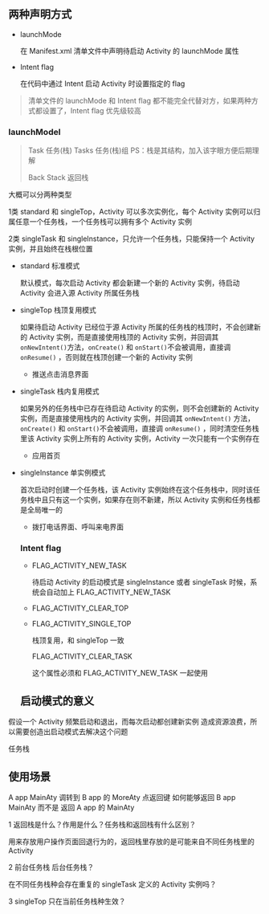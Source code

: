 ## 两种声明方式

- launchMode  

  在 Manifest.xml 清单文件中声明待启动 Activity 的 launchMode 属性

- Intent flag 

  在代码中通过 Intent 启动 Activity 时设置指定的 flag

> 清单文件的 launchMode 和 Intent flag 都不能完全代替对方，如果两种方式都设置了，Intent flag 优先级较高

###  launchModel 

> Task 任务(栈)  Tasks 任务(栈)组  PS：栈是其结构，加入该字眼方便后期理解 
>
> Back Stack 返回栈

大概可以分两种类型

1类 standard 和 singleTop，Activity 可以多次实例化，每个 Activity  实例可以归属任意一个任务栈，一个任务栈可以拥有多个 Activity 实例

2类 singleTask 和 singleInstance，只允许一个任务栈，只能保持一个 Activity 实例，并且始终在栈根位置

- standard 标准模式 

  默认模式，每次启动 Activity 都会新建一个新的 Activity 实例，待启动 Activity 会进入源 Activity 所属任务栈

- singleTop 栈顶复用模式

  如果待启动 Activity 已经位于源 Activity 所属的任务栈的栈顶时，不会创建新的 Activity 实例，而是直接使用栈顶的 Activity 实例，并回调其 `onNewIntent()`方法，`onCreate()` 和 `onStart()`不会被调用，直接调 `onResume()` ，否则就在栈顶创建一个新的 Activity  实例

  - 推送点击消息界面

- singleTask 栈内复用模式

  如果另外的任务栈中已存在待启动 Activity 的实例，则不会创建新的 Activity 实例，而是直接使用栈内的 Activity 实例，并回调其 `onNewIntent()` 方法，`onCreate()` 和 `onStart()`不会被调用，直接调 `onResume()` ，同时清空任务栈里该 Activity 实例上所有的 Activity 实例，Activity 一次只能有一个实例存在

  - 应用首页

- singleInstance 单实例模式

  首次启动时创建一个任务栈，该 Activity 实例始终在这个任务栈中，同时该任务栈中且只有这一个实例，如果存在则不新建，所以 Activity 实例和任务栈都是全局唯一的

  - 拨打电话界面、呼叫来电界面

  

  ### Intent flag

  - FLAG_ACTIVITY_NEW_TASK

    待启动 Activity 的启动模式是 singleInstance 或者 singleTask 时候，系统会自动加上 FLAG_ACTIVITY_NEW_TASK

    

    

  - FLAG_ACTIVITY_CLEAR_TOP

  - FLAG_ACTIVITY_SINGLE_TOP

    栈顶复用，和 singleTop 一致

    FLAG_ACTIVITY_CLEAR_TASK 

    这个属性必须和 FLAG_ACTIVITY_NEW_TASK 一起使用

  

  

  

  

  

  

  ## 启动模式的意义 ##

假设一个 Activity 频繁启动和退出，而每次启动都创建新实例 造成资源浪费，所以需要创造出启动模式去解决这个问题

任务栈







## 使用场景



A app MainAty  调转到  B app 的  MoreAty 点返回键 如何能够返回 B app MainAty 而不是 返回 A app 的 MainAty 



1 返回栈是什么？作用是什么？任务栈和返回栈有什么区别？

用来存放用户操作页面回退行为的，返回栈里存放的是可能来自不同任务栈里的 Activity 

2 前台任务栈 后台任务栈？

在不同任务栈种会存在重复的 singleTask 定义的 Activity 实例吗？

3 singleTop 只在当前任务栈种生效？

